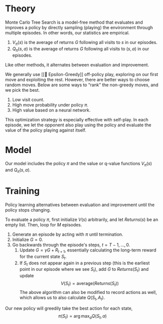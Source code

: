 # Theory
Monte Carlo Tree Search is a model-free method that evaluates and improves a policy by directly sampling (playing) the environment through multiple episodes. In other words, our statistics are empirical.
1. $V_\pi(s)$ is the average of returns $G$ following all visits to $s$ in our episodes.
2. $Q_\pi(s, a)$ is the average of returns $G$ following all visits to $(s, a)$ in our episodes.

Like other methods, it alternates between evaluation and improvement.

We generally use [[🧧 Epsilon-Greedy]] off-policy play, exploring on our first move and exploiting the rest. However, there are better ways to choose random moves. Below are some ways to “rank” the non-greedy moves, and we pick the best.
1. Low visit count.
2. High move probability under policy $\pi$.
3. High value based on a neural network.

This optimization strategy is especially effective with self-play. In each episode, we let the opponent also play using the policy and evaluate the value of the policy playing against itself.

# Model
Our model includes the policy $\pi$ and the value or q-value functions $V_\pi(s)$ and $Q_{\pi}(s, a)$.

# Training
Policy learning alternatives between evaluation and improvement until the policy stops changing.

To evaluate a policy $\pi$, first initialize $V(s)$ arbitrarily, and let $Returns(s)$ be an empty list. Then, loop for $M$ episodes.
1. Generate an episode by acting with $\pi$ until termination.
2. Initialize $G = 0$.
3. Go backwards through the episode's steps, $t = T-1, \ldots, 0$.
	1. Update $G = \gamma G + R_{t+1}$, essentially calculating the long-term reward for the current state $S_t$.
	2. If $S_t$ does not appear again in a previous step (this is the earliest point in our episode where we see $S_t$), add $G$ to $Returns(S_t)$ and update $$V(S_t) = \text{average}(Returns(S_t))$$
The above algorithm can also be modified to record actions as well, which allows us to also calculate $Q(S_t, A_t)$.

Our new policy will greedily take the best action for each state, $$\pi(S_t) = \arg\max_a Q(S_t, a)$$